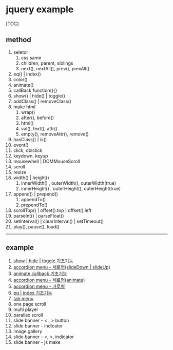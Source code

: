 # jquery example

[TOC]

## method

1. seletor
   1. css same
   2. children, parent, siblings
   3. next(), nextAll(), prev(), prevAll()
2. eq() | index()
3. color()
4. animate()
5. callBack function(){}
6. show() | hide() | toggle()
7. addClass() | removeClass()
8. make html
   1. wrap() 
   2. after(), before()
   3. html()
   4. val(), text(), attr()
   5. empty(), removeAttr(), remove()
9. hasClass() | is()
10. event()
  1. click, dblclick
  2. keydown, keyup
  3. mousewhell | DOMMouseScroll
  4. scroll
  5. resize
11. width() | height()
    1. innerWidth() , outerWidth(), outerWidth(true)
    2. innerHeight() , outerHeight(), outerHeight(true)
12. append() | prepend()
    1. appendTo()
    2. prependTo()
13. scrollTop() | offset().top | offset().left
14. parseInt() | parseFloat()
15. setInterval() | clearInterval() | setTimeout() 
16. play(), pause(), load()


---

## example

1. [show | hide | toggle  기초기능](https://xidoweb.github.io/webTest/web/jquery_test/html/js_01_showHide.html)
2. [accordion menu - 세로형(slideDown | slideUp)](https://xidoweb.github.io/webTest/web/jquery_test/html/js_02_accordionV.html)
3. [animate callback 기초기능](https://xidoweb.github.io/webTest/web/jquery_test/html/js_03_animateCallback)
4. [accordion menu - 세로형(animate)](https://xidoweb.github.io/webTest/web/jquery_test/html/js_04_accordionV.html)
5. [accordion menu - 가로형](https://xidoweb.github.io/webTest/web/jquery_test/html/js_05_accordionH.html)
6. [eq | index 기초기능](https://xidoweb.github.io/webTest/web/jquery_test/html/js_06_eqIndex.html) 
7. [tab menu](https://xidoweb.github.io/webTest/web/jquery_test/html/js_07_tabMenu.html)
8. one page scroll
9. multi player
10. parallax scroll
11. slide banner - &lt; , &gt; button
12. slide banner - indicator
13. image gallery
14. slide banner - &lt;, &gt;, indicator
15. slide banner - js make